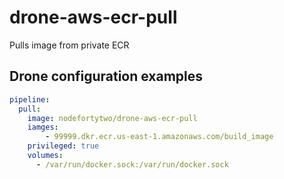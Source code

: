 # drone-aws-ecr-pull
Pulls image from private ECR

## Drone configuration examples

```yaml
pipeline:
  pull:
    image: nodefortytwo/drone-aws-ecr-pull
    iamges:
        - 99999.dkr.ecr.us-east-1.amazonaws.com/build_image
    privileged: true
    volumes:
      - /var/run/docker.sock:/var/run/docker.sock
```